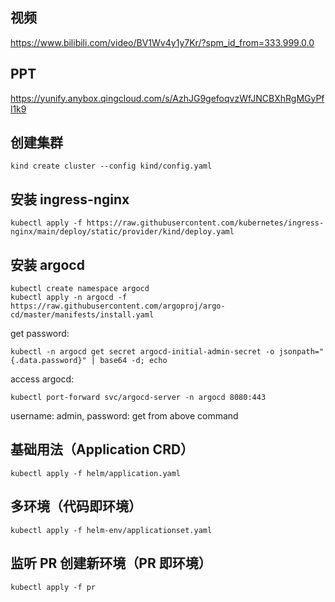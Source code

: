 ## 视频

https://www.bilibili.com/video/BV1Wv4y1y7Kr/?spm_id_from=333.999.0.0

## PPT

https://yunify.anybox.qingcloud.com/s/AzhJG9gefoqvzWfJNCBXhRgMGyPfl1k9

## 创建集群

```
kind create cluster --config kind/config.yaml
```

## 安装 ingress-nginx

```
kubectl apply -f https://raw.githubusercontent.com/kubernetes/ingress-nginx/main/deploy/static/provider/kind/deploy.yaml
```

## 安装 argocd

```
kubectl create namespace argocd
kubectl apply -n argocd -f https://raw.githubusercontent.com/argoproj/argo-cd/master/manifests/install.yaml
```

get password:

```
kubectl -n argocd get secret argocd-initial-admin-secret -o jsonpath="{.data.password}" | base64 -d; echo
```

access argocd:

```
kubectl port-forward svc/argocd-server -n argocd 8080:443
```

username: admin, password: get from above command

## 基础用法（Application CRD）

```
kubectl apply -f helm/application.yaml
```

## 多环境（代码即环境）

```
kubectl apply -f helm-env/applicationset.yaml
```

## 监听 PR 创建新环境（PR 即环境）

```
kubectl apply -f pr
```

